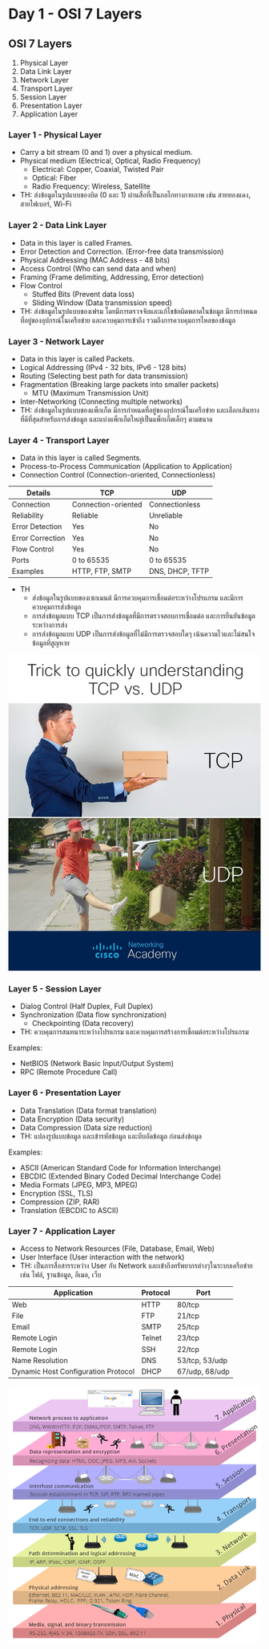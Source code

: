 # Day 1 - OSI 7 Layers

## OSI 7 Layers
1. Physical Layer
2. Data Link Layer
3. Network Layer
4. Transport Layer
5. Session Layer
6. Presentation Layer
7. Application Layer

### Layer 1 - Physical Layer
- Carry a bit stream (0 and 1) over a physical medium.
- Physical medium (Electrical, Optical, Radio Frequency)
  - Electrical: Copper, Coaxial, Twisted Pair
  - Optical: Fiber
  - Radio Frequency: Wireless, Satellite
- TH: ส่งข้อมูลในรูปแบบของบิต (0 และ 1) ผ่านสื่อที่เป็นกลไกทางกายภาพ เช่น สายทองแดง, สายไฟเบอร์, Wi-Fi

<!--
- Simplex, Half Duplex, Full Duplex
  - Simplex: One-way communication (TV, Radio)
  - Half Duplex: Two-way communication but not simultaneously (Walkie-Talkie)
  - Full Duplex: Two-way communication simultaneously (Mobile Phone)
-->

### Layer 2 - Data Link Layer
- Data in this layer is called Frames.
- Error Detection and Correction. (Error-free data transmission)
- Physical Addressing (MAC Address - 48 bits)
- Access Control (Who can send data and when)
- Framing (Frame delimiting, Addressing, Error detection)
- Flow Control
  - Stuffed Bits (Prevent data loss)
  - Sliding Window (Data transmission speed)
- TH: ส่งข้อมูลในรูปแบบของเฟรม โดยมีการตรวจจับและแก้ไขข้อผิดพลาดในข้อมูล มีการกำหนดที่อยู่ของอุปกรณ์ในเครือข่าย และควบคุมการเข้าถึง รวมถึงการควบคุมการไหลของข้อมูล

### Layer 3 - Network Layer
- Data in this layer is called Packets.
- Logical Addressing (IPv4 - 32 bits, IPv6 - 128 bits)
- Routing (Selecting best path for data transmission)
- Fragmentation (Breaking large packets into smaller packets)
  - MTU (Maximum Transmission Unit)
- Inter-Networking (Connecting multiple networks)
- TH: ส่งข้อมูลในรูปแบบของแพ็กเก็ต มีการกำหนดที่อยู่ของอุปกรณ์ในเครือข่าย และเลือกเส้นทางที่ดีที่สุดสำหรับการส่งข้อมูล และแบ่งแพ็กเก็ตใหญ่เป็นแพ็กเก็ตเล็กๆ ตามขนาด

### Layer 4 - Transport Layer
- Data in this layer is called Segments.
- Process-to-Process Communication (Application to Application)
- Connection Control (Connection-oriented, Connectionless)

| Details | TCP | UDP |
|---|---|---|
| Connection | Connection-oriented | Connectionless |
| Reliability | Reliable | Unreliable |
| Error Detection | Yes | No |
| Error Correction | Yes | No |
| Flow Control | Yes | No |
| Ports | 0 to 65535 | 0 to 65535 |
| Examples | HTTP, FTP, SMTP | DNS, DHCP, TFTP |

- TH
  - ส่งข้อมูลในรูปแบบของเซกเมนต์ มีการควบคุมการเชื่อมต่อระหว่างโปรแกรม และมีการควบคุมการส่งข้อมูล
  - การส่งข้อมูลแบบ TCP เป็นการส่งข้อมูลที่มีการตรวจสอบการเชื่อมต่อ และการยืนยันข้อมูลระหว่างการส่ง
  - การส่งข้อมูลแบบ UDP เป็นการส่งข้อมูลที่ไม่มีการตรวจสอบใดๆ เน้นความไวและไม่สนใจข้อมูลที่สูญหาย

![TCP vs UDP](images/tcp_udp.jpg 'TCP vs UDP')

### Layer 5 - Session Layer
- Dialog Control (Half Duplex, Full Duplex)
- Synchronization (Data flow synchronization)
  - Checkpointing (Data recovery)
- TH: ควบคุมการสนทนาระหว่างโปรแกรม และควบคุมการสร้างการเชื่อมต่อระหว่างโปรแกรม

Examples:
- NetBIOS (Network Basic Input/Output System)
- RPC (Remote Procedure Call)

### Layer 6 - Presentation Layer
- Data Translation (Data format translation)
- Data Encryption (Data security)
- Data Compression (Data size reduction)
- TH: แปลงรูปแบบข้อมูล และเข้ารหัสข้อมูล และบีบอัดข้อมูล ก่อนส่งข้อมูล

Examples:
- ASCII (American Standard Code for Information Interchange)
- EBCDIC (Extended Binary Coded Decimal Interchange Code)
- Media Formats (JPEG, MP3, MPEG)
- Encryption (SSL, TLS)
- Compression (ZIP, RAR)
- Translation (EBCDIC to ASCII)

### Layer 7 - Application Layer
- Access to Network Resources (File, Database, Email, Web)
- User Interface (User interaction with the network)
- TH: เป็นการสื่อสารระหว่าง User กับ Network และเข้าถึงทรัพยากรต่างๆในระบบเครือข่าย เช่น ไฟล์, ฐานข้อมูล, อีเมล, เว็บ

| Application | Protocol | Port |
|---|---|---|
| Web | HTTP | 80/tcp |
| File | FTP | 21/tcp |
| Email | SMTP | 25/tcp |
| Remote Login | Telnet | 23/tcp |
| Remote Login | SSH | 22/tcp |
| Name Resolution | DNS | 53/tcp, 53/udp |
| Dynamic Host Configuration Protocol | DHCP | 67/udp, 68/udp |

![OSI 7 Layers](images/osi_7_layers.png 'OSI 7 Layers')

<!--
![Hop to Hop](images/hop_to_hop.png 'Hop to Hop')

![Source to Destination](images/source_to_destination.png 'Source to Destination')
-->
